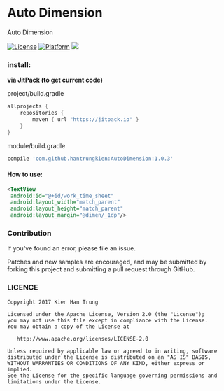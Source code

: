 # Auto Dimension
Auto Dimension

[![License](https://img.shields.io/badge/License-Apache%202.0-blue.svg)](https://opensource.org/licenses/Apache-2.0)
[![Platform](https://img.shields.io/badge/platform-android-green.svg)](http://developer.android.com/index.html)
[![](https://jitpack.io/v/hantrungkien/AutoDimension.svg)](https://jitpack.io/#hantrungkien/AutoDimension)

### install:

**via JitPack (to get current code)**

project/build.gradle
````gradle
allprojects {
    repositories {
        maven { url "https://jitpack.io" }
    }
}
````
module/build.gradle
````gradle
compile 'com.github.hantrungkien:AutoDimension:1.0.3'
````

#### How to use:

````xml
<TextView
 android:id="@+id/work_time_sheet"
 android:layout_width="match_parent"
 android:layout_height="match_parent"
 android:layout_margin="@dimen/_1dp"/>
````

### Contribution

If you've found an error, please file an issue.

Patches and new samples are encouraged, and may be submitted by forking this project and submitting a pull request through GitHub.

### LICENCE

    Copyright 2017 Kien Han Trung

    Licensed under the Apache License, Version 2.0 (the "License");
    you may not use this file except in compliance with the License.
    You may obtain a copy of the License at

       http://www.apache.org/licenses/LICENSE-2.0

    Unless required by applicable law or agreed to in writing, software
    distributed under the License is distributed on an "AS IS" BASIS,
    WITHOUT WARRANTIES OR CONDITIONS OF ANY KIND, either express or implied.
    See the License for the specific language governing permissions and
    limitations under the License.

